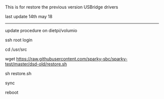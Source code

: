 This is for restore the previous version USBridge drivers

last update 14th may 18
*************************************
update procedure on dietpi/volumio

ssh root login

cd /usr/src

wget https://raw.githubusercontent.com/sparky-sbc/sparky-test/master/dsd-old/restore.sh 

sh restore.sh

sync

reboot




